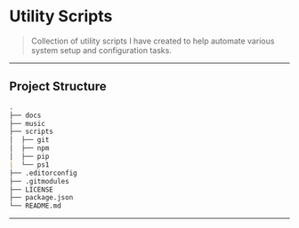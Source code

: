 # Utility Scripts

> Collection of utility scripts I have created to help automate various system setup and configuration tasks.

---

## Project Structure

```md
.
├── docs
├── music
├── scripts
│  ├── git
│  ├── npm
│  ├── pip
|  └── ps1
├── .editorconfig
├── .gitmodules
├── LICENSE
├── package.json
└── README.md
```

---
